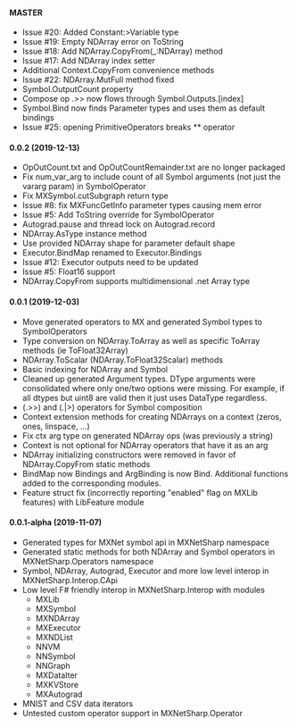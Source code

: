 #### MASTER
* Issue #20: Added Constant:>Variable type
* Issue #19: Empty NDArray error on ToString
* Issue #18: Add NDArray.CopyFrom(_:NDArray) method
* Issue #17: Add NDArray index setter
* Additional Context.CopyFrom convenience methods
* Issue #22: NDArray.MutFull method fixed
* Symbol.OutputCount property
* Compose op .>> now flows through Symbol.Outputs.[index]
* Symbol.Bind now finds Parameter types and uses them as default bindings
* Issue #25: opening PrimitiveOperators breaks ** operator

#### 0.0.2 (2019-12-13)
* OpOutCount.txt and OpOutCountRemainder.txt are no longer packaged
* Fix num_var_arg to include count of all Symbol arguments (not just the vararg param) in SymbolOperator
* Fix MXSymbol.cutSubgraph return type
* Issue #8: fix MXFuncGetInfo parameter types causing mem error
* Issue #5: Add ToString override for SymbolOperator
* Autograd.pause and thread lock on Autograd.record
* NDArray.AsType instance method
* Use provided NDArray shape for parameter default shape
* Executor.BindMap renamed to Executor.Bindings
* Issue #12: Executor outputs need to be updated
* Issue #5: Float16 support
* NDArray.CopyFrom supports multidimensional .net Array type

#### 0.0.1 (2019-12-03)
* Move generated operators to MX and generated Symbol types to SymbolOperators
* Type conversion on NDArray.ToArray as well as specific ToArray methods (ie ToFloat32Array)
* NDArray.ToScalar (NDArray.ToFloat32Scalar) methods
* Basic indexing for NDArray and Symbol
* Cleaned up generated Argument types. DType arguments were consolidated where only one/two options were missing. For example, if all dtypes but uint8 are valid then it just uses DataType regardless.
* (.>>) and (.|>) operators for Symbol composition
* Context extension methods for creating NDArrays on a context (zeros, ones, linspace, ...)
* Fix ctx arg type on generated NDArray ops (was previously a string)
* Context is not optional for NDArray operators that have it as an arg
* NDArray initializing constructors were removed in favor of NDArray.CopyFrom static methods
* BindMap now Bindings and ArgBinding is now Bind. Additional functions added to the corresponding modules.
* Feature struct fix (incorrectly reporting "enabled" flag on MXLib features) with LibFeature module


#### 0.0.1-alpha (2019-11-07)
* Generated types for MXNet symbol api in MXNetSharp namespace
* Generated static methods for both NDArray and Symbol operators in MXNetSharp.Operators namespace
* Symbol, NDArray, Autograd, Executor and more low level interop in MXNetSharp.Interop.CApi 
* Low level F# friendly interop in MXNetSharp.Interop with modules
  - MXLib
  - MXSymbol
  - MXNDArray
  - MXExecutor
  - MXNDList
  - NNVM
  - NNSymbol
  - NNGraph
  - MXDataIter
  - MXKVStore
  - MXAutograd
* MNIST and CSV data iterators
* Untested custom operator support in MXNetSharp.Operator

